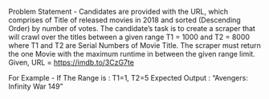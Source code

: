 Problem Statement - 
Candidates are provided with the URL, which comprises of Title of released movies in 2018 and sorted (Descending Order) by number of votes.
The candidate’s task is to create a scraper that will crawl over the titles between a given range T1 = 1000 and T2 = 8000 where T1 and T2 are Serial Numbers of Movie Title. The scraper must return the one Movie with the maximum runtime in between the given range limit.
Given, URL = https://imdb.to/3CzG7te

For Example -
If The Range is : T1=1, T2=5
Expected Output : “Avengers: Infinity War 149”
